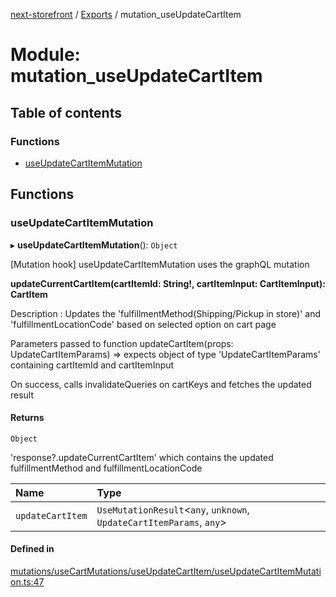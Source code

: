 [next-storefront](../README.md) / [Exports](../modules.md) / mutation_useUpdateCartItem

# Module: mutation_useUpdateCartItem

## Table of contents

### Functions

- [useUpdateCartItemMutation](mutation_useUpdateCartItem.md#useupdatecartitemmutation)

## Functions

### useUpdateCartItemMutation

▸ **useUpdateCartItemMutation**(): `Object`

[Mutation hook] useUpdateCartItemMutation uses the graphQL mutation

<b>updateCurrentCartItem(cartItemId: String!, cartItemInput: CartItemInput): CartItem</b>

Description : Updates the 'fulfillmentMethod(Shipping/Pickup in store)' and 'fulfillmentLocationCode' based on selected option on cart page

Parameters passed to function updateCartItem(props: UpdateCartItemParams) => expects object of type 'UpdateCartItemParams' containing cartItemId and cartItemInput

On success, calls invalidateQueries on cartKeys and fetches the updated result

#### Returns

`Object`

'response?.updateCurrentCartItem' which contains the updated fulfillmentMethod and fulfillmentLocationCode

| Name             | Type                                                                  |
| :--------------- | :-------------------------------------------------------------------- |
| `updateCartItem` | `UseMutationResult`<`any`, `unknown`, `UpdateCartItemParams`, `any`\> |

#### Defined in

[mutations/useCartMutations/useUpdateCartItem/useUpdateCartItemMutation.ts:47](https://github.com/KiboSoftware/nextjs-storefront/blob/a6cbcc7/hooks/mutations/useCartMutations/useUpdateCartItem/useUpdateCartItemMutation.ts#L47)
